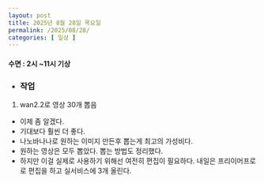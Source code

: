 ```yaml
---
layout: post
title: 2025년 8월 28일 목요일
permalink: /2025/08/28/
categories: [ 일상 ]
---
```

#### 수면 : 2시 ~11시 기상
* ### 작업
1. wan2.2로 영상 30개 뽑음
- 이제 좀 알겠다.
- 기대보다 훨씬 더 좋다. 
- 나노바나나로 원하는 이미지 만든후 뽑는게 최고의 가성비다.
- 원하는 영상은 모두 뽑았다. 뽑는 방법도 정리했다.
- 하지만 이걸 실제로 사용하기 위해선 여전히 편집이 필요하다. 내일은 프리이머프로로 편집을 하고 실서비스에 3개 올린다.